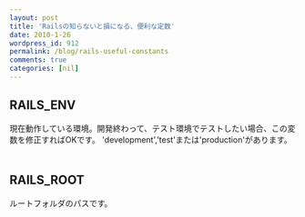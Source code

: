 ```yaml
---
layout: post
title: 'Railsの知らないと損になる、便利な定数'
date: 2010-1-26
wordpress_id: 912
permalink: /blog/rails-useful-constants
comments: true
categories: [nil]
---
```

## RAILS_ENV
現在動作している環境。開発終わって、テスト環境でテストしたい場合、この変数を修正すればOKです。
'development','test'または'production'があります。
　
## RAILS_ROOT
ルートフォルダのパスです。
